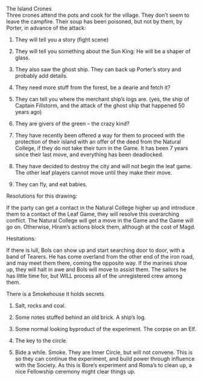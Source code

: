   
  

The Island Crones  
Three crones attend the pots and cook for the village. They don’t seem to leave the campfire. Their soup has been poisoned, but not by them, by Porter, in advance of the attack:

1.  They will tell you a story (fight scene)
    
2.  They will tell you something about the Sun King: He will be a shaper of glass.
    
3.  They also saw the ghost ship. They can back up Porter’s story and probably add details.
    
4.  They need more stuff from the forest, be a dearie and fetch it?
    
5.  They can tell you where the merchant ship’s logs are. (yes, the ship of Captain Fillstorm, and the attack of the ghost ship that happened 50 years ago)
    
6.  They are givers of the green – the crazy kind? 
    
7.  They have recently been offered a way for them to proceed with the protection of their island with an offer of the deed from the Natural College, if they do not take their turn in the Game. It has been 7 years since their last move, and everything has been deadlocked.
    
8.  They have decided to destroy the city and will not begin the leaf game. The other leaf players cannot move until they make their move.
    
9.  They can fly, and eat babies.
    

  

Resolutions for this drawing:

If the party can get a contact in the Natural College higher up and introduce them to a contact of the Leaf Game, they will resolve this overarching conflict. The Natural College will get a move in the Game and the Game will go on. Otherwise, Hiram’s actions block them, although at the cost of Magd.

  

Hesitations: 

If there is lull, Bols can show up and start searching door to door, with a band of Tearers. He has come overland from the other end of the iron road, and may meet them there, coming the opposite way. If the marines show up, they will halt in awe and Bols will move to assist them. The sailors he has little time for, but WILL process all of the unregistered crew among them.

  

There is a Smokehouse it holds secrets

1.  Salt, rocks and coal.
    
2.  Some notes stuffed behind an old brick. A ship’s log.
    
3.  Some normal looking byproduct of the experiment. The corpse on an Elf.
    
4.  The key to the circle.
    
5.  Bide a while. Smoke. They are Inner Circle, but will not convene. This is so they can continue the experiment, and build power through influence with the Society. As this is Bore’s experiment and Roma’s to clean up, a nice Fellowship ceremony might clear things up.